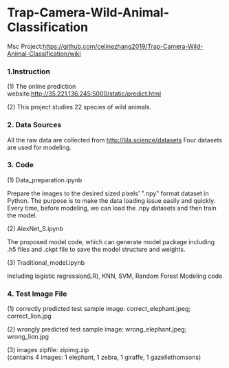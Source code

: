 # Trap-Camera-Wild-Animal-Classification
Msc Project:https://github.com/celinezhang2019/Trap-Camera-Wild-Animal-Classification/wiki

### 1.Instruction

(1) The online prediction website:http://35.221.136.245:5000/static/predict.html

(2) This project studies 22 species of wild animals.









### 2. Data Sources
All the raw data are collected from http://lila.science/datasets
Four datasets are used for modeling.





### 3. Code

(1) Data_preparation.ipynb

Prepare the images to the desired sized pixels' ".npy" format dataset in Python. The purpose is to make the data loading issue easily and quickly. Every time, before modeling, we can load the .npy datasets and then train the model.

(2) AlexNet_S.ipynb

The proposed model code, which can generate model package including .h5 files and .ckpt file to save the model structure and weights.

(3) Traditional_model.ipynb

Including logistic regression(LR), KNN, SVM, Random Forest Modeling code



### 4. Test Image File

(1) correctly predicted test sample image: 
correct_elephant.jpeg; 
correct_lion.jpg 

(2) wrongly predicted test sample image:
wrong_elephant.jpeg; 
wrong_lion.jpg 

(3) images zipfile:
zipimg.zip  
(contains 4 images: 1 elephant, 1 zebra, 1 giraffe, 1 gazellethomsons)

















